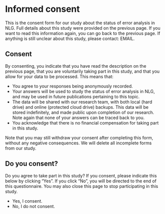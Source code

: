 # Informed consent

This is the consent form for our study about the status of error analysis in NLG. Full details about this study were provided on the previous page. If you want to read this information again, you can go back to the previous page. If anything is still unclear about this study, please contact: EMAIL.

## Consent

By consenting, you indicate that you have read the description on the previous page, that you are voluntarily taking part in this study, and that you allow for your data to be processed. This means that:

- You agree to your responses being anonymously recorded.
- Your answers will be used to study the status of error analysis in NLG, and may be used in future publications pertaining to this topic.
- The data will be shared with our research team, with both local (hard drive) and online (protected cloud drive) backups. This data will be stored indefinitely, and made public upon completion of our research. Note again that none of your answers can be traced back to you.
- You acknowledge that there is no financial compensation for taking part in this study.

Note that you may still withdraw your consent after completing this form, without any negative consequences. We will delete all incomplete forms from our study.

## Do you consent?

Do you agree to take part in this study? If you consent, please indicate this below by clicking “Yes”. If you click “No”, you will be directed to the end of this questionnaire. You may also close this page to stop participating in this study.

- Yes, I consent.
- No, I do not consent.